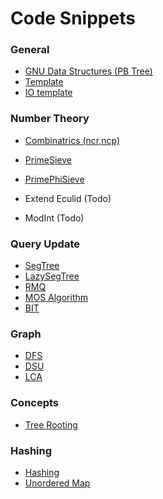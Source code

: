 # Code Snippets

### General

* [GNU Data Structures (PB Tree)](./General/GNUDS.cpp)
* [Template](./General/greatestTemplate.cpp)
* [IO template](./General/IO.cpp)

### Number Theory
* [Combinatrics (ncr,ncp)](./NumberTheory/Combinatrics.cpp)
* [PrimeSieve](./NumberTheory/PrimeSieve.cpp)
* [PrimePhiSieve](./NumberTheory/PrimePhiSieve.cpp)

* Extend Eculid (Todo)
* ModInt (Todo)

### Query Update

* [SegTree](./QueryUpdate/SegTree.cpp)
* [LazySegTree](./QueryUpdate/LazySegTree.cpp)
* [RMQ](./QueryUpdate/RMQ.cpp)
* [MOS Algorithm](./QueryUpdate/MosAlgo.cpp)
* [BIT](./QueryUpdate/BIT.cpp)

### Graph
* [DFS](./Graph/DFS.cpp)
* [DSU](./Graph/DSU.cpp)
* [LCA](./Graph/LCA.cpp)

### Concepts
* [Tree Rooting](./concepts/graph/treerooting.cpp)

### Hashing
* [Hashing](./Hashing/Hashing.cpp)
* [Unordered Map](./Hashing/UnorderedMap.cpp)

